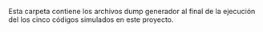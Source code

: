 Esta carpeta contiene los archivos dump generador al final de la ejecución del los cinco códigos simulados en este proyecto.
